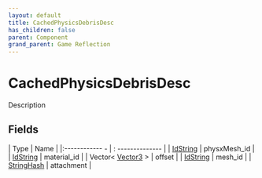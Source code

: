 ```yaml
---
layout: default
title: CachedPhysicsDebrisDesc
has_children: false
parent: Component
grand_parent: Game Reflection
---
```

# CachedPhysicsDebrisDesc
Description 

## Fields
| Type | Name |
|:------------ - | : -------------- |
| [IdString](game-reflection/components/id_string.md) | physxMesh_id |
| [IdString](game-reflection/components/id_string.md) | material_id |
| Vector< [Vector3](game-reflection/classes/vector3.md) > | offset |
| [IdString](game-reflection/components/id_string.md) | mesh_id |
| [StringHash](game-reflection/classes/string_hash.md) | attachment |
